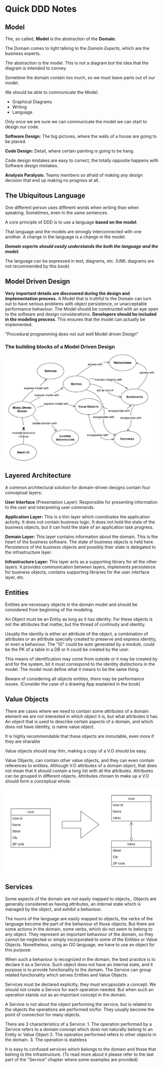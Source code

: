 # Quick DDD Notes

## Model

The, so called, **Model** is the abstraction of the **Domain**.

The Domain comes to light talking to the _Domain Experts_, which are the
business experts.

The abstraction is the model. This is not a diagram but the idea that the
diagram is intended to convey.

Sometime the domain contain too much, so we must leave parts out of our model.

We should be able to communicate the Model.

- Graphical Diagrams
- Writing
- Language

Only once we are sure we can communicate the model we can start to design our
code.

**Software Design:** The big pictures, where the walls of a house are going to
be placed.

**Code Design:** Detail, where certain painting is going to be hang.

Code design mistakes are easy to correct, the totally opposite happens with
Software design mistakes.

**Analysis Paralysis:** Teams members so afraid of making any design decision
that end up making no progress at all.

## The Ubiquitous Language

One different person uses different words when writing than when speaking.
Sometimes, even in the same sentences.

A core principle of DDD is to use a language **based on the model**.

That language and the models are strongly interconnected with one another. A
change in the language is a change in the model.

**_Domain experts should easily understands the both the language and the
model._**

The language can be expressed in text, diagrams, etc. (UML diagrams are not
recommended by this book)

## Model Driven Design

**Very important details are discovered during the design and implementation
process.** A Model that is truthful to the Domain can turn out to have serious
problems with object persistence, or unacceptable performance behaviour. The
Model should be constructed with an eye open to the software and design
considerations. **Developers should be included in the modeling process**. This
ensures that the model can actually be implemented.

"Procedural programming does not suit well Model driven Design"

### The building blocks of a Model Driven Design

![Model Driven Design](img/2021-06-22-11-25-26.png)


## Layered Architecture

A common architectural solution for domain-driven designs contain four conceptual layers:

**User Interface** (Presentation Layer):
Responsible for presenting information to the user and interpreting user
commands.

**Application Layer:**
This is a thin layer which coordinates the application activity. It does not
contain business logic. It does not hold the state of the business objects, but
it can hold the state of an application task progress.

**Domain Layer:**
This layer contains information about the domain. This is the heart of the business
software. The state of business objects is held here. Persistence of the
business objects and possibly their state is delegated to the infrastructure layer.

**Infrastructure Layer:** This layer acts as a supporting library for all the
other layers. It provides communication between layers, implements persistence
for business objects, contains supporting libraries for the user interface
layer, etc.

## Entities

Entities are necessary objects in the domain model and should be considered
from beginning of the modeling.

An Object must be an Entity as long as it has identity. For these objects is not
the attributes that matter, but the thread of continuity and identity.

Usually the identity is either an attribute of the object, a combination of
attributes or an attribute specially created to preserve and express identity,
or even a behaviour.
The "ID" could be auto generated by a module, could be the PK of a table in a DB
or it could be created by the user.

This means of identification may come from outside or it may be created by and
for the system, bit it must correspond to the identity distinctions in the model.
The model must define what it means to be the same thing.

Beware of considering all objects entities, there may be performance issues.
(Consider the case of a drawing App explained in the book)

## Value Objects

There are cases where we need to contain some attributes of a domain element we
are not interested in which object it is, but what attributes it has. An object
that is used to describe certain aspects of a domain, and which does not have
identity, is name value object.

It is highly recommendable that these objects are immutable, even more if they
are sharable

Value objects  should stay thin, making a copy of a V.O should be easy.

Value Objects, can contain other value objects, and they can even contain
references to entities. Although V.O attributes of a domain object, that does
not mean that it should contain a long list with all the attributes.
Attributes can be grouped in different objects. Attributes chosen to make up a
V.O should form a conceptual whole.
 
![Value Objects](img/2021-06-22-15-47-12.png)

## Services

Some aspects of the domain are not easily mapped to objects,. Objects are
generally considered as having attributes, an internal state which is managed by
the object, and exhibit a behaviour.

The nouns of the language are easily mapped to objects, the verbs of the
language become the part of the behaviour of those objects. But there are some
actions in the domain, some verbs, which do not seem to belong to any object.
They represent an important behaviour of the domain, so they cannot be neglected
or simply incorporated to some of the Entities or Value Objects. Nonetheless,
using an OO language, we have to use an object for this purpose. 

When such a behaviour is recognized in the domain, the best practice is to
declare it as a Service. Such object does not have an internal state, and it
purpose is to provide functionality to the domain. The Service can group
related functionality which serves Entities and Value Objects. 

Services must be declared explicitly, they must encapsulate a concept. We should
not create a Service for each operation needed. But when such an operation
stands out as an important concept in the domain.

A Service is not about the object performing the service, but is related to the
objects the operations are performed on/for. They usually become the point of
connection for many objects.

There are 3 characteristics of a Service:
    1. The operation performed by a Service refers to a domain concept which
       does not naturally belong to an Entity or Value Object
    2. The operation performed refers to other objects in the domain.
    3.  The operation is stateless

It is easy to confused services which belongs to the domain and those that
belong to the infrastructure. (To read more about it please refer to the last
part of the "Service" chapter where some examples are provided)
